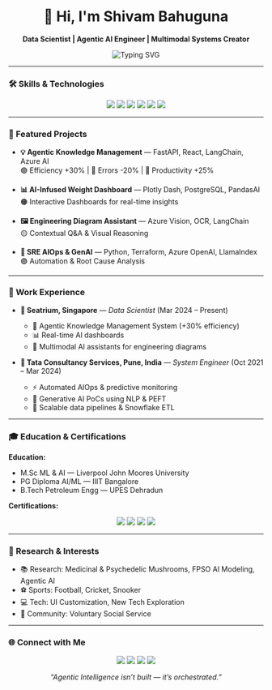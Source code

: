 <h1 align="center">👋 Hi, I'm Shivam Bahuguna</h1>
<p align="center">
  <b>Data Scientist | Agentic AI Engineer | Multimodal Systems Creator</b>
</p>

<p align="center">
  <img src="https://readme-typing-svg.herokuapp.com?font=Fira+Code&size=28&color=00F0FF&center=true&vCenter=true&width=600&lines=Transforming+Data+into+Intelligence...;Building+Agentic+AI+Solutions...;Creating+Interactive+Dashboards..." alt="Typing SVG"/>
</p>

---

### 🛠️ Skills & Technologies
<p align="center">
  <img src="https://img.shields.io/badge/OpenAI-412991?logo=openai&style=for-the-badge&animation=spin" />
  <img src="https://img.shields.io/badge/LangChain-1C3C3C?logo=chainlink&style=for-the-badge&animation=spin" />
  <img src="https://img.shields.io/badge/FastAPI-009688?logo=fastapi&style=for-the-badge&animation=spin" />
  <img src="https://img.shields.io/badge/Azure%20AI-008AD7?logo=microsoftazure&style=for-the-badge&animation=spin" />
  <img src="https://img.shields.io/badge/React-20232A?logo=react&style=for-the-badge&animation=spin" />
  <img src="https://img.shields.io/badge/PostgreSQL-4169E1?logo=postgresql&style=for-the-badge&animation=spin" />
</p>

---

### 🚀 Featured Projects

- **💡 Agentic Knowledge Management** — FastAPI, React, LangChain, Azure AI  
  🟢 Efficiency +30% | 🔴 Errors -20% | 🔵 Productivity +25%  

- **📊 AI-Infused Weight Dashboard** — Plotly Dash, PostgreSQL, PandasAI  
  🟠 Interactive Dashboards for real-time insights  

- **🖼 Engineering Diagram Assistant** — Azure Vision, OCR, LangChain  
  🟡 Contextual Q&A & Visual Reasoning  

- **🤖 SRE AIOps & GenAI** — Python, Terraform, Azure OpenAI, LlamaIndex  
  🟣 Automation & Root Cause Analysis  

---

### 💼 Work Experience

- **🏢 Seatrium, Singapore** — *Data Scientist* (Mar 2024 – Present)  
  - 🧠 Agentic Knowledge Management System (+30% efficiency)  
  - 📊 Real-time AI dashboards  
  - 🤖 Multimodal AI assistants for engineering diagrams  

- **🏢 Tata Consultancy Services, Pune, India** — *System Engineer* (Oct 2021 – Mar 2024)  
  - ⚡ Automated AIOps & predictive monitoring  
  - 🤖 Generative AI PoCs using NLP & PEFT  
  - 💾 Scalable data pipelines & Snowflake ETL  

---

### 🎓 Education & Certifications

**Education:**  
- M.Sc ML & AI — Liverpool John Moores University  
- PG Diploma AI/ML — IIIT Bangalore  
- B.Tech Petroleum Engg — UPES Dehradun  

**Certifications:**  
<p align="center">
  <img src="https://img.shields.io/badge/AWS%20ML-FF9900?style=for-the-badge&animation=shine" />
  <img src="https://img.shields.io/badge/AWS%20Cloud-232F3E?style=for-the-badge&animation=shine" />
  <img src="https://img.shields.io/badge/Google%20ACE-4285F4?style=for-the-badge&animation=shine" />
  <img src="https://img.shields.io/badge/Six%20Sigma-6C8CBF?style=for-the-badge&animation=shine" />
</p>

---

### 🔬 Research & Interests

- 📚 Research: Medicinal & Psychedelic Mushrooms, FPSO AI Modeling, Agentic AI  
- ⚽ Sports: Football, Cricket, Snooker  
- 💻 Tech: UI Customization, New Tech Exploration  
- 🌱 Community: Voluntary Social Service  

---

### 🌐 Connect with Me

<p align="center">
  <a href="https://github.com/Shivam26102022"><img src="https://img.shields.io/badge/GitHub-181717?style=for-the-badge&animation=spin" /></a>
  <a href="https://www.linkedin.com/in/shivambahuguna88/"><img src="https://img.shields.io/badge/LinkedIn-0077B5?style=for-the-badge&animation=spin" /></a>
  <a href="mailto:shivambahuguna88@gmail.com"><img src="https://img.shields.io/badge/Email-D14836?style=for-the-badge&animation=spin" /></a>
  <a href="https://shivam26102022.github.io/Shivam-Portfolio/index.html"><img src="https://img.shields.io/badge/Portfolio-0A66C2?style=for-the-badge&animation=spin" /></a>
</p>

<p align="center">
  <i>“Agentic Intelligence isn’t built — it’s orchestrated.”</i>
</p>
